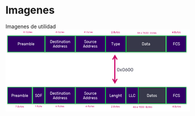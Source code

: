 # Imagenes
Imagenes de utilidad
![Ethernet II](https://github.com/lesandcl/Imagenes/blob/master/Ethernet%20II%20e%20IEEE8023.png?raw=true)
